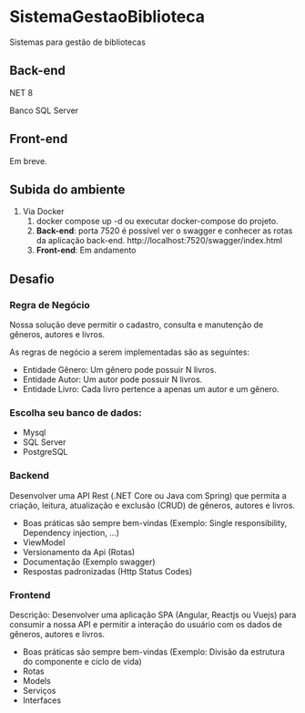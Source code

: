# SistemaGestaoBiblioteca
Sistemas para gestão de bibliotecas 

## Back-end

NET 8

Banco SQL Server

## Front-end

Em breve.

## Subida do ambiente

1. Via Docker
	1. docker compose up -d ou executar docker-compose do projeto.
	2. **Back-end**: porta 7520 é possível ver o swagger e conhecer as rotas da aplicação back-end. 
		http://localhost:7520/swagger/index.html
    3. **Front-end**: Em andamento 

## Desafio
### Regra de Negócio
Nossa solução deve permitir o cadastro, consulta e manutenção de gêneros, autores e livros. 

As regras de negócio a serem implementadas são as seguintes:

- Entidade Gênero: Um gênero pode possuir N livros.
- Entidade Autor: Um autor pode possuir N livros.
- Entidade Livro: Cada livro pertence a apenas um autor e um gênero.

### Escolha seu banco de dados: 
- Mysql
- SQL Server
- PostgreSQL

### Backend
Desenvolver uma API Rest (.NET Core ou Java com Spring) que permita a criação, leitura, atualização e exclusão (CRUD) de gêneros, autores e livros.
- Boas práticas são sempre bem-vindas (Exemplo: Single responsibility, Dependency injection, ...)
- ViewModel 
- Versionamento da Api (Rotas)
- Documentação (Exemplo swagger)
- Respostas padronizadas (Http Status Codes)

### Frontend 
Descrição: Desenvolver uma aplicação SPA (Angular, Reactjs ou Vuejs) para consumir a nossa API e permitir a interação do usuário com os dados de gêneros, autores e livros.
- Boas práticas são sempre bem-vindas (Exemplo: Divisão da estrutura do componente e ciclo de vida)
- Rotas
- Models
- Serviços
- Interfaces
